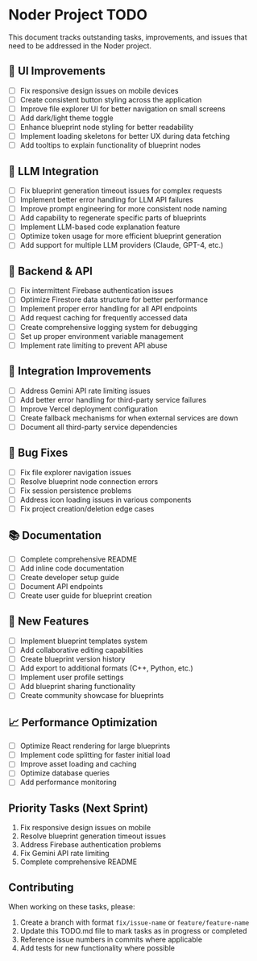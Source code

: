 # Noder Project TODO

This document tracks outstanding tasks, improvements, and issues that need to be addressed in the Noder project.

## 🎨 UI Improvements

- [ ] Fix responsive design issues on mobile devices
- [ ] Create consistent button styling across the application
- [ ] Improve file explorer UI for better navigation on small screens
- [ ] Add dark/light theme toggle
- [ ] Enhance blueprint node styling for better readability
- [ ] Implement loading skeletons for better UX during data fetching
- [ ] Add tooltips to explain functionality of blueprint nodes

## 🧠 LLM Integration

- [ ] Fix blueprint generation timeout issues for complex requests
- [ ] Implement better error handling for LLM API failures
- [ ] Improve prompt engineering for more consistent node naming
- [ ] Add capability to regenerate specific parts of blueprints
- [ ] Implement LLM-based code explanation feature
- [ ] Optimize token usage for more efficient blueprint generation
- [ ] Add support for multiple LLM providers (Claude, GPT-4, etc.)

## 🔧 Backend & API

- [ ] Fix intermittent Firebase authentication issues
- [ ] Optimize Firestore data structure for better performance
- [ ] Implement proper error handling for all API endpoints
- [ ] Add request caching for frequently accessed data
- [ ] Create comprehensive logging system for debugging
- [ ] Set up proper environment variable management
- [ ] Implement rate limiting to prevent API abuse

## 🔌 Integration Improvements

- [ ] Address Gemini API rate limiting issues
- [ ] Add better error handling for third-party service failures
- [ ] Improve Vercel deployment configuration
- [ ] Create fallback mechanisms for when external services are down
- [ ] Document all third-party service dependencies

## 🐛 Bug Fixes

- [ ] Fix file explorer navigation issues
- [ ] Resolve blueprint node connection errors
- [ ] Fix session persistence problems
- [ ] Address icon loading issues in various components
- [ ] Fix project creation/deletion edge cases

## 📚 Documentation

- [ ] Complete comprehensive README
- [ ] Add inline code documentation
- [ ] Create developer setup guide
- [ ] Document API endpoints
- [ ] Create user guide for blueprint creation

## 🚀 New Features

- [ ] Implement blueprint templates system
- [ ] Add collaborative editing capabilities
- [ ] Create blueprint version history
- [ ] Add export to additional formats (C++, Python, etc.)
- [ ] Implement user profile settings
- [ ] Add blueprint sharing functionality
- [ ] Create community showcase for blueprints

## 📈 Performance Optimization

- [ ] Optimize React rendering for large blueprints
- [ ] Implement code splitting for faster initial load
- [ ] Improve asset loading and caching
- [ ] Optimize database queries
- [ ] Add performance monitoring

## Priority Tasks (Next Sprint)

1. Fix responsive design issues on mobile
2. Resolve blueprint generation timeout issues
3. Address Firebase authentication problems
4. Fix Gemini API rate limiting
5. Complete comprehensive README

## Contributing

When working on these tasks, please:

1. Create a branch with format `fix/issue-name` or `feature/feature-name`
2. Update this TODO.md file to mark tasks as in progress or completed
3. Reference issue numbers in commits where applicable
4. Add tests for new functionality where possible 